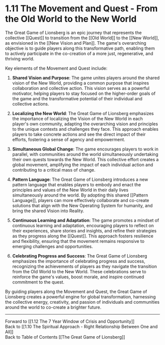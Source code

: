 # 1.11 The Movement and Quest - From the Old World to the New World

The Great Game of Lionsberg is an epic journey that represents the collective [[Quest]] to transition from the [[Old World]] to the [[New World]], as envisioned in the [[New Vision and Plan]]. The game's overarching objective is to guide players along this transformative path, enabling them to actively participate in the co-creation of a more just, regenerative, and thriving world.

Key elements of the Movement and Quest include:

1.  **Shared Vision and Purpose**: The game unites players around the shared vision of the New World, providing a common purpose that inspires collaboration and collective action. This vision serves as a powerful motivator, helping players to stay focused on the higher-order goals of the game and the transformative potential of their individual and collective actions.
    
2.  **Localizing the New World**: The Great Game of Lionsberg emphasizes the importance of localizing the Vision of the New World in each player's own community, adapting the overarching vision and principles to the unique contexts and challenges they face. This approach enables players to take concrete actions and see the direct impact of their efforts, fostering a sense of agency and empowerment.
    
3.  **Simultaneous Global Change**: The game encourages players to work in parallel, with communities around the world simultaneously undertaking their own quests towards the New World. This collective effort creates a global movement, amplifying the impact of each individual action and contributing to a critical mass of change.
    
4.  **Pattern Language**: The Great Game of Lionsberg introduces a new pattern language that enables players to embody and enact the principles and values of the New World in their daily lives simultaneously around the world. By adopting this shared [[Pattern Language]], players can more effectively collaborate and co-create solutions that align with the New Operating System for humanity, and bring the shared Vision into Reality.
    
5.  **Continuous Learning and Adaptation**: The game promotes a mindset of continuous learning and adaptation, encouraging players to reflect on their experiences, share stories and insights, and refine their strategies as they progress along the [[Quest]]. This approach fosters resilience and flexibility, ensuring that the movement remains responsive to emerging challenges and opportunities.
    
6.  **Celebrating Progress and Success**: The Great Game of Lionsberg emphasizes the importance of celebrating progress and success, recognizing the achievements of players as they navigate the transition from the Old World to the New World. These celebrations serve to reinforce the game's values, boost morale, and inspire continued commitment to the quest.
    

By guiding players along the Movement and Quest, the Great Game of Lionsberg creates a powerful engine for global transformation, harnessing the collective energy, creativity, and passion of individuals and communities around the world to co-create a brighter future.

____

Forward to [[1.12 The 7 Year Window of Crisis and Opportunity]]    
Back to [[1.10 The Spiritual Approach - Right Relationship Between One and All]]  
Back to Table of Contents [[The Great Game of Lionsberg]]  